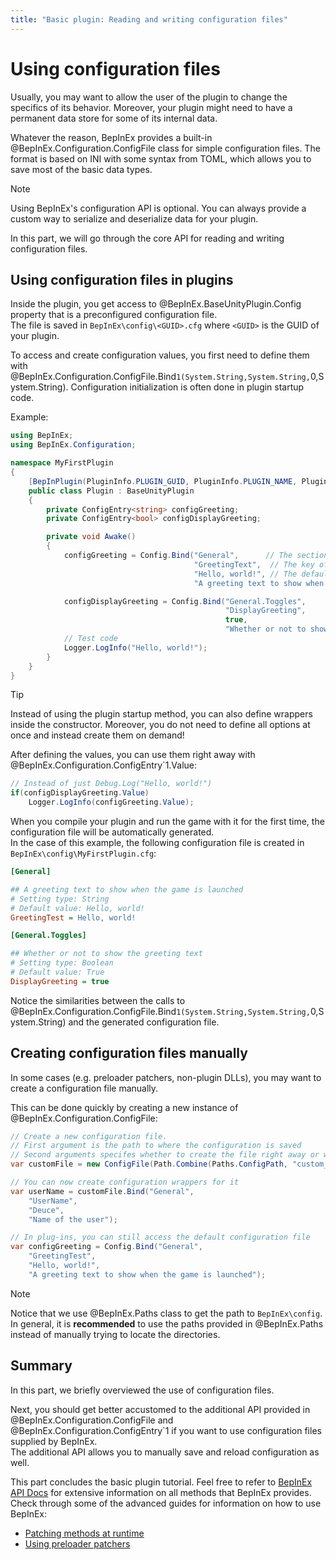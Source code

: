 ```yaml
---
title: "Basic plugin: Reading and writing configuration files"
---
```


# Using configuration files

Usually, you may want to allow the user of the plugin to change the specifics of its behavior.
Moreover, your plugin might need to have a permanent data store for some of its internal data.

Whatever the reason, BepInEx provides a built-in @BepInEx.Configuration.ConfigFile class for simple configuration files. 
The format is based on INI with some syntax from TOML, which allows you to save most of the basic data types.

> [!NOTE]
> Using BepInEx's configuration API is optional.
> You can always provide a custom way to serialize and deserialize data for your plugin.

In this part, we will go through the core API for reading and writing configuration files.

## Using configuration files in plugins

Inside the plugin, you get access to @BepInEx.BaseUnityPlugin.Config property that is a preconfigured configuration file.  
The file is saved in `BepInEx\config\<GUID>.cfg` where `<GUID>` is the GUID of your plugin.

To access and create configuration values, you first need to define them with @BepInEx.Configuration.ConfigFile.Bind``1(System.String,System.String,``0,System.String).
Configuration initialization is often done in plugin startup code.

Example:

```cs
using BepInEx;
using BepInEx.Configuration;

namespace MyFirstPlugin
{
    [BepInPlugin(PluginInfo.PLUGIN_GUID, PluginInfo.PLUGIN_NAME, PluginInfo.PLUGIN_VERSION)]
    public class Plugin : BaseUnityPlugin
    {
        private ConfigEntry<string> configGreeting;
        private ConfigEntry<bool> configDisplayGreeting;

        private void Awake()
        {
            configGreeting = Config.Bind("General",      // The section under which the option is shown
                                         "GreetingText",  // The key of the configuration option in the configuration file
                                         "Hello, world!", // The default value
                                         "A greeting text to show when the game is launched"); // Description of the option to show in the config file

            configDisplayGreeting = Config.Bind("General.Toggles", 
                                                "DisplayGreeting",
                                                true,
                                                "Whether or not to show the greeting text");
            // Test code
            Logger.LogInfo("Hello, world!");
        }
    }
}
```


> [!TIP]
> Instead of using the plugin startup method, you can also define wrappers inside the constructor.
> Moreover, you do not need to define all options at once and instead create them on demand!

After defining the values, you can use them right away with @BepInEx.Configuration.ConfigEntry`1.Value:

```cs
// Instead of just Debug.Log("Hello, world!")
if(configDisplayGreeting.Value)
    Logger.LogInfo(configGreeting.Value);
```

When you compile your plugin and run the game with it for the first time, the configuration file will be automatically generated.  
In the case of this example, the following configuration file is created in `BepInEx\config\MyFirstPlugin.cfg`:

```ini
[General]

## A greeting text to show when the game is launched
# Setting type: String
# Default value: Hello, world!
GreetingTest = Hello, world!

[General.Toggles]

## Whether or not to show the greeting text
# Setting type: Boolean
# Default value: True
DisplayGreeting = true
```

Notice the similarities between the calls to @BepInEx.Configuration.ConfigFile.Bind``1(System.String,System.String,``0,System.String) and the generated configuration file.

## Creating configuration files manually

In some cases (e.g. preloader patchers, non-plugin DLLs), you may want to create a configuration file manually.

This can be done quickly by creating a new instance of @BepInEx.Configuration.ConfigFile:

```csharp
// Create a new configuration file.
// First argument is the path to where the configuration is saved
// Second arguments specifes whether to create the file right away or whether to wait until any values are accessed/written
var customFile = new ConfigFile(Path.Combine(Paths.ConfigPath, "custom_config.cfg"), true);

// You can now create configuration wrappers for it
var userName = customFile.Bind("General",
    "UserName",
    "Deuce",
    "Name of the user");

// In plug-ins, you can still access the default configuration file
var configGreeting = Config.Bind("General", 
    "GreetingTest",
    "Hello, world!", 
    "A greeting text to show when the game is launched");
```

> [!NOTE]
> Notice that we use @BepInEx.Paths class to get the path to `BepInEx\config`.
> In general, it is **recommended** to use the paths provided in @BepInEx.Paths instead of manually trying to locate the directories.

## Summary

In this part, we briefly overviewed the use of configuration files.

Next, you should get better accustomed to the additional API provided in @BepInEx.Configuration.ConfigFile and @BepInEx.Configuration.ConfigEntry`1 if you want to use configuration files supplied by BepInEx.  
The additional API allows you to manually save and reload configuration as well.

This part concludes the basic plugin tutorial.
Feel free to refer to [BepInEx API Docs](~/api/index.md) for extensive information on all methods that BepInEx provides.
Check through some of the advanced guides for information on how to use BepInEx:

* [Patching methods at runtime](<xref:runtime_patching>)
* [Using preloader patchers](<xref:preloader_patches>)